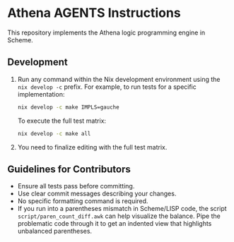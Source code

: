 # Athena AGENTS Instructions

This repository implements the Athena logic programming engine in Scheme.

## Development

1. Run any command within the Nix development environment using the `nix develop -c` prefix. For example, to run tests for a specific implementation:
   ```bash
   nix develop -c make IMPLS=gauche
   ```
   To execute the full test matrix:
   ```bash
   nix develop -c make all
   ```

2. You need to finalize editing with the full test matrix.

## Guidelines for Contributors

- Ensure all tests pass before committing.
- Use clear commit messages describing your changes.
- No specific formatting command is required.
- If you run into a parentheses mismatch in Scheme/LISP code, the script
  `script/paren_count_diff.awk` can help visualize the balance. Pipe the
  problematic code through it to get an indented view that highlights
  unbalanced parentheses.

